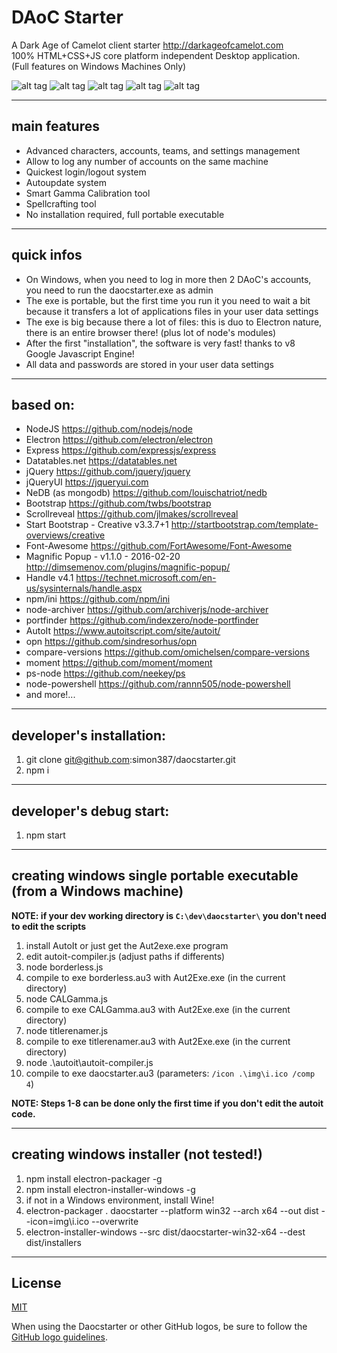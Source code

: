 # DAoC Starter

A Dark Age of Camelot client starter <http://darkageofcamelot.com>  
100% HTML+CSS+JS core platform independent Desktop application.  
(Full features on Windows Machines Only)

![alt tag](https://user-images.githubusercontent.com/18740246/28262306-db0478f8-6ae2-11e7-8212-930a8169d112.png)
![alt tag](https://user-images.githubusercontent.com/18740246/28262307-db1cf806-6ae2-11e7-8e11-49e850738aa1.png)
![alt tag](https://user-images.githubusercontent.com/18740246/28262308-db1f0420-6ae2-11e7-9df9-28f5273d9543.png)
![alt tag](https://user-images.githubusercontent.com/18740246/28262309-db20729c-6ae2-11e7-94c9-b1aa310f09fe.png)
![alt tag](https://user-images.githubusercontent.com/18740246/28262310-db27d3b6-6ae2-11e7-890a-eb1b4b9889f7.png)

---

## main features

+ Advanced characters, accounts, teams, and settings management
+ Allow to log any number of accounts on the same machine
+ Quickest login/logout system
+ Autoupdate system
+ Smart Gamma Calibration tool
+ Spellcrafting tool
+ No installation required, full portable executable

---

## quick infos

+ On Windows, when you need to log in more then 2 DAoC's accounts, you need to run the daocstarter.exe as admin
+ The exe is portable, but the first time you run it you need to wait a bit because it transfers a lot of applications files in your user data settings
+ The exe is big because there a lot of files: this is duo to Electron nature, there is an entire browser there! (plus lot of node's  modules)
+ After the first "installation", the software is very fast! thanks to v8 Google Javascript Engine!
+ All data and passwords are stored in your user data settings

---

## based on:

+ NodeJS <https://github.com/nodejs/node>
+ Electron <https://github.com/electron/electron>
+ Express <https://github.com/expressjs/express>
+ Datatables.net <https://datatables.net>
+ jQuery <https://github.com/jquery/jquery>
+ jQueryUI <https://jqueryui.com>
+ NeDB (as mongodb) <https://github.com/louischatriot/nedb>
+ Bootstrap <https://github.com/twbs/bootstrap>
+ Scrollreveal <https://github.com/jlmakes/scrollreveal>
+ Start Bootstrap - Creative v3.3.7+1 <http://startbootstrap.com/template-overviews/creative>
+ Font-Awesome <https://github.com/FortAwesome/Font-Awesome>
+ Magnific Popup - v1.1.0 - 2016-02-20 <http://dimsemenov.com/plugins/magnific-popup/>
+ Handle v4.1 <https://technet.microsoft.com/en-us/sysinternals/handle.aspx>
+ npm/ini <https://github.com/npm/ini>
+ node-archiver <https://github.com/archiverjs/node-archiver>
+ portfinder <https://github.com/indexzero/node-portfinder>
+ AutoIt <https://www.autoitscript.com/site/autoit/>
+ opn <https://github.com/sindresorhus/opn>
+ compare-versions <https://github.com/omichelsen/compare-versions>
+ moment <https://github.com/moment/moment>
+ ps-node <https://github.com/neekey/ps>
+ node-powershell <https://github.com/rannn505/node-powershell>
+ and more!...

---

## developer's installation:

1. git clone git@github.com:simon387/daocstarter.git
2. npm i

---

## developer's debug start:

1. npm start

---

## creating windows single portable executable (from a Windows machine)

**NOTE: if your dev working directory is ```C:\dev\daocstarter\``` you don't need to edit the scripts**

1. install AutoIt or just get the Aut2exe.exe program
2. edit autoit-compiler.js (adjust paths if differents)
3. node borderless.js
4. compile to exe borderless.au3 with Aut2Exe.exe (in the current directory)
5. node CALGamma.js
6. compile to exe CALGamma.au3 with Aut2Exe.exe (in the current directory)
7. node titlerenamer.js
8. compile to exe titlerenamer.au3 with Aut2Exe.exe (in the current directory)
9. node .\autoit\autoit-compiler.js
10. compile to exe daocstarter.au3 (parameters: ```/icon .\img\i.ico /comp 4```)

**NOTE: Steps 1-8 can be done only the first time if you don't edit the autoit code.**

---

## creating windows installer (not tested!)

1. npm install electron-packager -g
2. npm install electron-installer-windows -g
3. if not in a Windows environment, install Wine!
4. electron-packager . daocstarter --platform win32 --arch x64 --out dist --icon=img\i.ico --overwrite
5. electron-installer-windows --src dist/daocstarter-win32-x64 --dest dist/installers

---

## License

[MIT](https://github.com/simon387/daocstarter/blob/master/LICENSE)

When using the Daocstarter or other GitHub logos, be sure to follow the [GitHub logo guidelines](https://github.com/logos).

